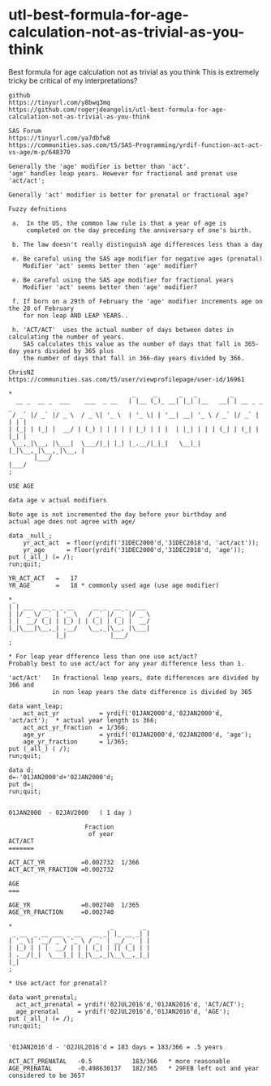 # utl-best-formula-for-age-calculation-not-as-trivial-as-you-think
Best formula for age calculation not as trivial as you think
    This is extremely tricky be critical of my interpretations?                                                        
                                                                                                                       
    github                                                                                                             
    https://tinyurl.com/y8bwq3mq                                                                                       
    https://github.com/rogerjdeangelis/utl-best-formula-for-age-calculation-not-as-trivial-as-you-think                
                                                                                                                       
    SAS Forum                                                                                                          
    https://tinyurl.com/ya7dbfw8                                                                                       
    https://communities.sas.com/t5/SAS-Programming/yrdif-function-act-act-vs-age/m-p/648370                            
                                                                                                                       
    Generally the 'age' modifier is better than 'act'.                                                                 
    'age' handles leap years. However for fractional and prenat use 'act/act';                                         
                                                                                                                       
    Generally 'act' modifier is better for prenatal or fractional age?                                                 
                                                                                                                       
    Fuzzy defnitions                                                                                                   
                                                                                                                       
     a.  In the US, the common law rule is that a year of age is                                                       
         completed on the day preceding the anniversary of one's birth.                                                
                                                                                                                       
     b. The law doesn't really distinguish age differences less than a day                                             
                                                                                                                       
     e. Be careful using the SAS age modifier for negative ages (prenatal)                                             
        Modifier 'act' seems better then 'age' modifier?                                                               
                                                                                                                       
     e. Be careful using the SAS age modifier for fractional years                                                     
        Modifier 'act' seems better then 'age' modifier?                                                               
                                                                                                                       
     f. If born on a 29th of February the 'age' modifier increments age on the 28 of February                          
        for non leap AND LEAP YEARS..                                                                                  
                                                                                                                       
     h. 'ACT/ACT'  uses the actual number of days between dates in calculating the number of years.                    
        SAS calculates this value as the number of days that fall in 365-day years divided by 365 plus                 
        the number of days that fall in 366-day years divided by 366.                                                  
                                                                                                                       
    ChrisNZ                                                                                                            
    https://communities.sas.com/t5/user/viewprofilepage/user-id/16961                                                  
                                                                                                                       
    *                                 _     _      _   _         _                                                     
      __ _  __ _  ___    ___  _ __   | |__ (_)_ __| |_| |__   __| | __ _ _   _                                         
     / _` |/ _` |/ _ \  / _ \| '_ \  | '_ \| | '__| __| '_ \ / _` |/ _` | | | |                                        
    | (_| | (_| |  __/ | (_) | | | | | |_) | | |  | |_| | | | (_| | (_| | |_| |                                        
     \__,_|\__, |\___|  \___/|_| |_| |_.__/|_|_|   \__|_| |_|\__,_|\__,_|\__, |                                        
           |___/                                                         |___/                                         
    ;                                                                                                                  
                                                                                                                       
    USE AGE                                                                                                            
                                                                                                                       
    data age v actual modifiers                                                                                        
                                                                                                                       
    Note age is not incremented the day before your birthday and                                                       
    actual age does not agree with age/                                                                                
                                                                                                                       
    data _null_;                                                                                                       
        yr_act_act  = floor(yrdif('31DEC2000'd,'31DEC2018'd, 'act/act'));                                              
        yr_age      = floor(yrdif('31DEC2000'd,'31DEC2018'd, 'age'));                                                  
    put (_all_) (= /);                                                                                                 
    run;quit;                                                                                                          
                                                                                                                       
    YR_ACT_ACT   =   17                                                                                                
    YR_AGE       =   18 * commonly used age (use age modifier)                                                         
                                                                                                                       
    *_                                                                                                                 
    | | ___  __ _ _ __     __ _  __ _  ___                                                                             
    | |/ _ \/ _` | '_ \   / _` |/ _` |/ _ \                                                                            
    | |  __/ (_| | |_) | | (_| | (_| |  __/                                                                            
    |_|\___|\__,_| .__/   \__,_|\__, |\___|                                                                            
                 |_|            |___/                                                                                  
    ;                                                                                                                  
                                                                                                                       
    * For leap year dfference less than one use act/act?                                                               
    Probably best to use act/act for any year difference less than 1.                                                  
                                                                                                                       
    'act/Act'   In fractional leap years, date differences are divided by 366 and                                      
                in non leap years the date difference is divided by 365                                                
                                                                                                                       
    data want_leap;                                                                                                    
        act_act_yr           = yrdif('01JAN2000'd,'02JAN2000'd, 'act/act');  * actual year length is 366;              
        act_act_yr_fraction  = 1/366;                                                                                  
        age_yr               = yrdif('01JAN2000'd,'02JAN2000'd, 'age');                                                
        age_yr_fraction      = 1/365;                                                                                  
    put (_all_) ( /);                                                                                                  
    run;quit;                                                                                                          
                                                                                                                       
    data d;                                                                                                            
    d=-'01JAN2000'd+'02JAN2000'd;                                                                                      
    put d=;                                                                                                            
    run;quit;                                                                                                          
                                                                                                                       
                                                                                                                       
    01JAN2000  - 02JAV2000   ( 1 day )                                                                                 
                                                                                                                       
                         Fraction                                                                                      
                          of year                                                                                      
    ACT/ACT                                                                                                            
    =======                                                                                                            
                                                                                                                       
    ACT_ACT_YR          =0.002732  1/366                                                                               
    ACT_ACT_YR_FRACTION =0.002732                                                                                      
                                                                                                                       
    AGE                                                                                                                
    ===                                                                                                                
                                                                                                                       
    AGE_YR              =0.002740  1/365                                                                               
    AGE_YR_FRACTION     =0.002740                                                                                      
                                                                                                                       
    *                           _        _                                                                             
     _ __  _ __ ___ _ __   __ _| |_ __ _| |                                                                            
    | '_ \| '__/ _ \ '_ \ / _` | __/ _` | |                                                                            
    | |_) | | |  __/ | | | (_| | || (_| | |                                                                            
    | .__/|_|  \___|_| |_|\__,_|\__\__,_|_|                                                                            
    |_|                                                                                                                
    ;                                                                                                                  
                                                                                                                       
    * Use act/act for prenatal?                                                                                        
                                                                                                                       
    data want_prenatal;                                                                                                
      act_act_prenatal = yrdif('02JUL2016'd,'01JAN2016'd, 'ACT/ACT');                                                  
      age_prenatal     = yrdif('02JUL2016'd,'01JAN2016'd, 'AGE');                                                      
    put (_all_) (= /);                                                                                                 
    run;quit;                                                                                                          
                                                                                                                       
                                                                                                                       
    '01JAN2016'd - '02JUL2016'd = 183 days = 183/366 = .5 years                                                        
                                                                                                                       
    ACT_ACT_PRENATAL   -0.5           183/366   * more reasonable                                                      
    AGE_PRENATAL       -0.498630137   182/365   * 29FEB left out and year considered to be 365?                        
                                                                                                                       
                                                                                                                       
                                                                                                                       
